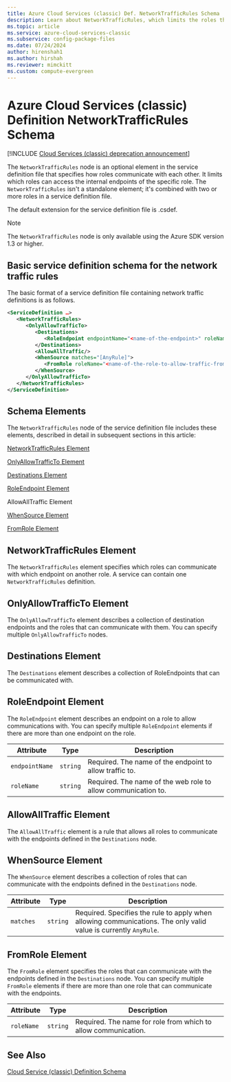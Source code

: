 ```yaml
---
title: Azure Cloud Services (classic) Def. NetworkTrafficRules Schema | Microsoft Docs
description: Learn about NetworkTrafficRules, which limits the roles that can access the internal endpoints of a role. It combines with roles in a service definition file.
ms.topic: article
ms.service: azure-cloud-services-classic
ms.subservice: config-package-files
ms.date: 07/24/2024
author: hirenshah1
ms.author: hirshah
ms.reviewer: mimckitt
ms.custom: compute-evergreen
---
```


# Azure Cloud Services (classic) Definition NetworkTrafficRules Schema

[!INCLUDE [Cloud Services (classic) deprecation announcement](includes/deprecation-announcement.md)]

The `NetworkTrafficRules` node is an optional element in the service definition file that specifies how roles communicate with each other. It limits which roles can access the internal endpoints of the specific role. The `NetworkTrafficRules` isn't a standalone element; it's combined with two or more roles in a service definition file.

The default extension for the service definition file is .csdef.

> [!NOTE]
>  The `NetworkTrafficRules` node is only available using the Azure SDK version 1.3 or higher.

## Basic service definition schema for the network traffic rules
The basic format of a service definition file containing network traffic definitions is as follows.

```xml
<ServiceDefinition …>
   <NetworkTrafficRules>
      <OnlyAllowTrafficTo>
         <Destinations>
            <RoleEndpoint endpointName="<name-of-the-endpoint>" roleName="<name-of-the-role-containing-the-endpoint>"/>
         </Destinations>
         <AllowAllTraffic/>
         <WhenSource matches="[AnyRule]">
            <FromRole roleName="<name-of-the-role-to-allow-traffic-from>"/>
         </WhenSource>
      </OnlyAllowTrafficTo>
   </NetworkTrafficRules>
</ServiceDefinition>
```

## Schema Elements
The `NetworkTrafficRules` node of the service definition file includes these elements, described in detail in subsequent sections in this article:

[NetworkTrafficRules Element](#NetworkTrafficRules)

[OnlyAllowTrafficTo Element](#OnlyAllowTrafficTo)

[Destinations Element](#Destinations)

[RoleEndpoint Element](#RoleEndpoint)

AllowAllTraffic Element

[WhenSource Element](#WhenSource)

[FromRole Element](#FromRole)

##  <a name="NetworkTrafficRules"></a> NetworkTrafficRules Element
The `NetworkTrafficRules` element specifies which roles can communicate with which endpoint on another role. A service can contain one `NetworkTrafficRules` definition.

##  <a name="OnlyAllowTrafficTo"></a> OnlyAllowTrafficTo Element
The `OnlyAllowTrafficTo` element describes a collection of destination endpoints and the roles that can communicate with them. You can specify multiple `OnlyAllowTrafficTo` nodes.

##  <a name="Destinations"></a> Destinations Element
The `Destinations` element describes a collection of RoleEndpoints that can be communicated with.

##  <a name="RoleEndpoint"></a> RoleEndpoint Element
The `RoleEndpoint` element describes an endpoint on a role to allow communications with. You can specify multiple `RoleEndpoint` elements if there are more than one endpoint on the role.

| Attribute      | Type     | Description |
| -------------- | -------- | ----------- |
| `endpointName` | `string` | Required. The name of the endpoint to allow traffic to.|
| `roleName`     | `string` | Required. The name of the web role to allow communication to.|

## AllowAllTraffic Element
The `AllowAllTraffic` element is a rule that allows all roles to communicate with the endpoints defined in the `Destinations` node.

##  <a name="WhenSource"></a> WhenSource Element
The `WhenSource` element describes a collection of roles that can communicate with the endpoints defined in the `Destinations` node.

| Attribute | Type     | Description |
| --------- | -------- | ----------- |
| `matches` | `string` | Required. Specifies the rule to apply when allowing communications. The only valid value is currently `AnyRule`.|
  
##  <a name="FromRole"></a> FromRole Element
The `FromRole` element specifies the roles that can communicate with the endpoints defined in the `Destinations` node. You can specify multiple `FromRole` elements if there are more than one role that can communicate with the endpoints.

| Attribute  | Type     | Description |
| ---------- | -------- | ----------- |
| `roleName` | `string` | Required. The name for role from which to allow communication.|

## See Also
[Cloud Service (classic) Definition Schema](schema-csdef-file.md)




